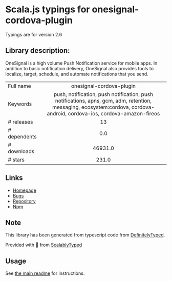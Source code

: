 
# Scala.js typings for onesignal-cordova-plugin

Typings are for version 2.6

## Library description:
OneSignal is a high volume Push Notification service for mobile apps. In addition to basic notification delivery, OneSignal also provides tools to localize, target, schedule, and automate notifications that you send.

|                    |                 |
| ------------------ | :-------------: |
| Full name          | onesignal-cordova-plugin |
| Keywords           | push, notification, push notification, push notifications, apns, gcm, adm, retention, messaging, ecosystem:cordova, cordova-android, cordova-ios, cordova-amazon-fireos |
| # releases         | 13 |
| # dependents       | 0.0 |
| # downloads        | 46931.0 |
| # stars            | 231.0 |

## Links
- [Homepage](https://github.com/onesignal/OneSignal-Cordova-SDK#readme)
- [Bugs](https://github.com/onesignal/OneSignal-Cordova-SDK/issues)
- [Repository](https://github.com/onesignal/OneSignal-Cordova-SDK)
- [Npm](https://www.npmjs.com/package/onesignal-cordova-plugin)
    


## Note
This library has been generated from typescript code from [DefinitelyTyped](https://definitelytyped.org).

Provided with :purple_heart: from [ScalablyTyped](https://github.com/oyvindberg/ScalablyTyped)

## Usage
See [the main readme](../../readme.md) for instructions.


